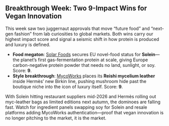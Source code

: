 ## Breakthrough Week: Two 9-Impact Wins for Vegan Innovation  

This week saw two juggernaut approvals that move “future food” and “next-gen fashion” from lab curiosities to global markets. Both wins carry our highest impact score and signal a seismic shift in how protein is produced and luxury is defined.

- **Food megaton**: [Solar Foods](https://solarfoods.fi/news/eu-approval) secures EU novel-food status for **Solein**—the planet’s first gas-fermentation protein at scale, giving Europe carbon-negative protein powder that needs no land, sunlight, or soy. Score: **9**.  
- **Style breakthrough**: [MycoWorks](https://mycoworks.com/news/hermes-deal) places its **Reishi mycelium leather** inside Hermès’ new Birkin line, pushing mushroom hide past the boutique niche into the icon of luxury itself. Score: **9**.

With Solein hitting restaurant suppliers mid-2026 and Hermès rolling out myc-leather bags as limited editions next autumn, the dominoes are falling fast. Watch for ingredient panels swapping soy for Solein and resale platforms adding MycoWorks authentication—proof that vegan innovation is no longer pitching to the market, it is the market.